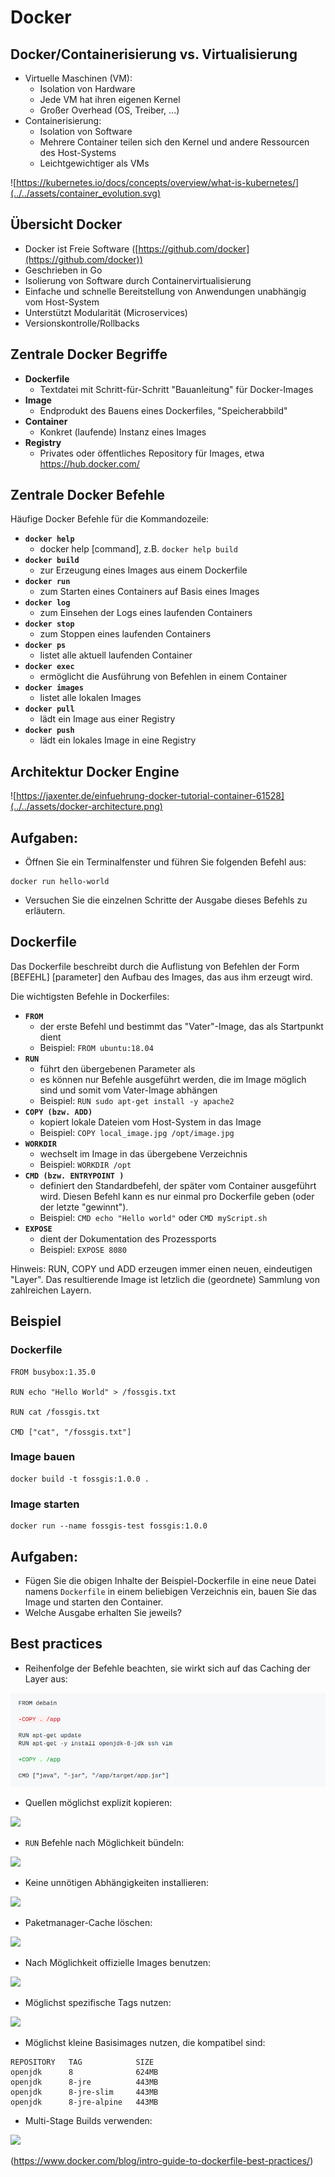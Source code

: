 # Docker

## Docker/Containerisierung vs. Virtualisierung

* Virtuelle Maschinen (VM):
  * Isolation von Hardware
  * Jede VM hat ihren eigenen Kernel
  * Großer Overhead (OS, Treiber, ...)
* Containerisierung:
  * Isolation von Software
  * Mehrere Container teilen sich den Kernel und andere Ressourcen des Host-Systems
  * Leichtgewichtiger als VMs

![https://kubernetes.io/docs/concepts/overview/what-is-kubernetes/](../../assets/container_evolution.svg)

## Übersicht Docker

* Docker ist Freie Software ([https://github.com/docker](https://github.com/docker))
* Geschrieben in Go
* Isolierung von Software durch Containervirtualisierung
* Einfache und schnelle Bereitstellung von Anwendungen unabhängig vom Host-System
* Unterstützt Modularität (Microservices)
* Versionskontrolle/Rollbacks

## Zentrale Docker Begriffe

* **Dockerfile**
  * Textdatei mit Schritt-für-Schritt "Bauanleitung" für Docker-Images
* **Image**
  * Endprodukt des Bauens eines Dockerfiles, "Speicherabbild"
* **Container**
  * Konkret (laufende) Instanz eines Images
* **Registry**
  * Privates oder öffentliches Repository für Images, etwa https://hub.docker.com/

## Zentrale Docker Befehle

Häufige Docker Befehle für die Kommandozeile:

* **`docker help`**
  * docker help [command], z.B. `docker help build`
* **`docker build`**
  * zur Erzeugung eines Images aus einem Dockerfile
* **`docker run`**
  * zum Starten eines Containers auf Basis eines Images
* **`docker log`**
  * zum Einsehen der Logs eines laufenden Containers
* **`docker stop`**
  * zum Stoppen eines laufenden Containers
* **`docker ps`**
  * listet alle aktuell laufenden Container
* **`docker exec`**
  * ermöglicht die Ausführung von Befehlen in einem Container
* **`docker images`**
  * listet alle lokalen Images
* **`docker pull`**
  * lädt ein Image aus einer Registry
* **`docker push`**
  * lädt ein lokales Image in eine Registry

## Architektur Docker Engine

![https://jaxenter.de/einfuehrung-docker-tutorial-container-61528](../../assets/docker-architecture.png)

## Aufgaben:

* Öffnen Sie ein Terminalfenster und führen Sie folgenden Befehl aus:
```
docker run hello-world
```
* Versuchen Sie die einzelnen Schritte der Ausgabe dieses Befehls zu erläutern.

## Dockerfile

Das Dockerfile beschreibt durch die Auflistung von Befehlen der Form
[BEFEHL] [parameter] den Aufbau des Images, das aus ihm
erzeugt wird.

Die wichtigsten Befehle in Dockerfiles:

* **`FROM`**
  * der erste Befehl und bestimmt das "Vater"-Image, das als Startpunkt dient
  * Beispiel: `FROM ubuntu:18.04`
* **`RUN`**
  * führt den übergebenen Parameter als
  * es können nur Befehle ausgeführt werden, die im Image möglich sind und somit vom
    Vater-Image abhängen
  * Beispiel: `RUN sudo apt-get install -y apache2`
* **`COPY (bzw. ADD)`**
  * kopiert lokale Dateien vom Host-System in das Image
  * Beispiel: `COPY local_image.jpg /opt/image.jpg`
* **`WORKDIR`**
  * wechselt im Image in das übergebene Verzeichnis
  * Beispiel: `WORKDIR /opt`
* **`CMD (bzw. ENTRYPOINT )`**
  * definiert den Standardbefehl, der später vom Container ausgeführt wird. Diesen
    Befehl kann es nur einmal pro Dockerfile geben (oder der letzte "gewinnt").
  * Beispiel: `CMD echo "Hello world"` oder `CMD myScript.sh`
* **`EXPOSE`**
  * dient der Dokumentation des Prozessports
  * Beispiel: `EXPOSE 8080`

Hinweis: RUN, COPY und ADD erzeugen immer einen neuen, eindeutigen "Layer". Das resultierende
Image ist letzlich die (geordnete) Sammlung von zahlreichen Layern.

## Beispiel

###  Dockerfile

```
FROM busybox:1.35.0

RUN echo "Hello World" > /fossgis.txt

RUN cat /fossgis.txt

CMD ["cat", "/fossgis.txt"]
```

### Image bauen

```
docker build -t fossgis:1.0.0 .
```

### Image starten

```
docker run --name fossgis-test fossgis:1.0.0
```

## Aufgaben:

* Fügen Sie die obigen Inhalte der Beispiel-Dockerfile in eine neue Datei
  namens `Dockerfile` in einem beliebigen Verzeichnis ein, bauen Sie das Image und
  starten den Container.
* Welche Ausgabe erhalten Sie jeweils?

## Best practices

* Reihenfolge der Befehle beachten, sie wirkt sich auf das Caching der Layer aus:

![](../../assets/caching.png)

<!-- ```diff
FROM debain

-COPY . /app

RUN apt-get update
RUN apt-get -y install openjdk-8-jdk ssh vim

+COPY . /app

CMD ["java", "-jar", "/app/target/app.jar"]
``` -->

* Quellen möglichst explizit kopieren:

![](../../assets/explicit.png)

<!-- ```diff
FROM debain

RUN apt-get update
RUN apt-get -y install openjdk-8-jdk ssh vim

-COPY . /app
+COPY target/app.jar /app

-CMD ["java", "-jar", "/app/target/app.jar"]
+CMD ["java", "-jar", "/app/app.jar"]
``` -->

* `RUN` Befehle nach Möglichkeit bündeln:

![](../../assets/combined.png)

<!-- ```diff
FROM debain

-RUN apt-get update
-RUN apt-get -y install openjdk-8-jdk ssh vim
+RUN apt-get update && \
+    apt-get -y install \
+    openjdk-8-jdk \
+    ssh \
+    vim

COPY target/app.jar /app

CMD ["java", "-jar", "/app/app.jar"]
``` -->

* Keine unnötigen Abhängigkeiten installieren:

![](../../assets/no-recommends.png)

<!-- ```diff
FROM debain

-RUN apt-get update && \
-    apt-get -y install \
-    openjdk-8-jdk \
-    ssh \
-    vim
+RUN apt-get update && \
+    apt-get -y install --no-install-recommends \
+    openjdk-8-jdk

COPY target/app.jar /app

CMD ["java", "-jar", "/app/app.jar"]
``` -->

* Paketmanager-Cache löschen:

![](../../assets/clean.png)

<!-- ```diff
FROM debain

-RUN apt-get update && \
-    apt-get -y install --no-install-recommends \
-    openjdk-8-jdk
+RUN apt-get update && \
+    apt-get -y install --no-install-recommends \
+    openjdk-8-jdk && \
+    rm -rf /var/lib/apt/lists/*

COPY target/app.jar /app

CMD ["java", "-jar", "/app/app.jar"]
``` -->

* Nach Möglichkeit offizielle Images benutzen:

![](../../assets/official.png)

<!-- ```diff
-FROM debain

-RUN apt-get update && \
-    apt-get -y install --no-install-recommends \
-    openjdk-8-jdk && \
-    rm -rf /var/lib/apt/lists/*

+FROM openjdk

COPY target/app.jar /app

CMD ["java", "-jar", "/app/app.jar"]
``` -->

* Möglichst spezifische Tags nutzen:

![](../../assets/versions.png)

<!-- ```diff
-FROM openjdk
+FROM openjdk:8

COPY target/app.jar /app

CMD ["java", "-jar", "/app/app.jar"]
``` -->

* Möglichst kleine Basisimages nutzen, die kompatibel sind:

```
REPOSITORY   TAG            SIZE
openjdk      8              624MB
openjdk      8-jre          443MB
openjdk      8-jre-slim     443MB
openjdk      8-jre-alpine   443MB
```

* Multi-Stage Builds verwenden:

![](../../assets/multistage.png)

<!-- ```diff
FROM maven:3.6-jdk-8-alpine AS builder

WORKDIR /app

COPY pom.xml .

RUN mvn -e -B dependency:resolve

COPY src ./src

RUN mvn -e -B package

-CMD ["java", "-jar", "/app/app.jar"]

+FROM openjdk:8-jre-alpine

+COPY --from=builder /app/target/app.jar /

+CMD ["java", "-jar", "/app/app.jar"]
``` -->

(https://www.docker.com/blog/intro-guide-to-dockerfile-best-practices/)
